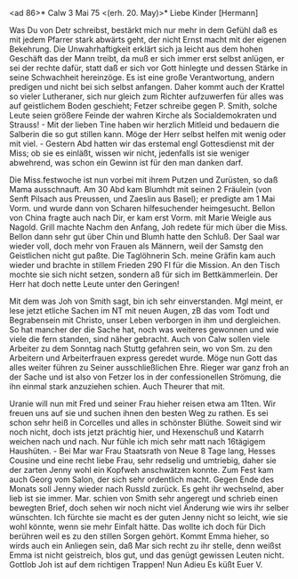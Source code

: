 <ad 86>* Calw 3 Mai 75
 <(erh. 20. May)>*
Liebe Kinder [Hermann]

Was Du von Detr schreibst, bestärkt mich nur mehr in dem Gefühl daß es mit jedem Pfarrer stark abwärts geht, der nicht Ernst macht mit der eigenen Bekehrung. Die Unwahrhaftigkeit erklärt sich ja leicht aus dem hohen Geschäft das der Mann treibt, da muß er sich immer erst selbst anlügen, er sei der rechte dafür, statt daß er sich vor Gott hinlegte und dessen Stärke in seine Schwachheit hereinzöge. Es ist eine große Verantwortung, andern predigen und nicht bei sich selbst anfangen. Daher kommt auch der Krattel so vieler Lutheraner, sich nur gleich zum Richter aufzuwerfen für alles was auf geistlichem Boden geschieht; Fetzer schreibe gegen P. Smith, solche Leute seien größere Feinde der wahren Kirche als Socialdemokraten und Strauss! - Mit der lieben Tine haben wir herzlich Mitleid und bedauern die Salberin die so gut stillen kann. Möge der Herr selbst helfen mit wenig oder mit viel. - Gestern Abd hatten wir das erstemal engl Gottesdienst mit der Miss; ob sie es einläßt, wissen wir nicht, jedenfalls ist sie weniger abwehrend, was schon ein Gewinn ist für den man danken darf.

Die Miss.festwoche ist nun vorbei mit ihrem Putzen und Zurüsten, so daß Mama ausschnauft. Am 30 Abd kam Blumhdt mit seinen 2 Fräulein (von Senft Pilsach aus Preussen, und Zaeslin aus Basel); er predigte am 1 Mai Vorm. und wurde dann von Scharen hilfesuchender heimgesucht. Bellon von China fragte auch nach Dir, er kam erst Vorm. mit Marie Weigle aus Nagold. Grill machte Nachm den Anfang, Joh redete für mich über die Miss. Bellon dann sehr gut über Chin und Blumh hatte den Schluß. Der Saal war wieder voll, doch mehr von Frauen als Männern, weil der Samstg den Geistlichen nicht gut paßte. Die Taglöhnerin Sch. meine Gräfin kam auch wieder und brachte in stillem Frieden 290 Fl für die Mission. An den Tisch mochte sie sich nicht setzen, sondern aß für sich im Bettkämmerlein. Der Herr hat doch nette Leute unter den Geringen!

Mit dem was Joh von Smith sagt, bin ich sehr einverstanden. Mgl meint, er lese jetzt etliche Sachen im NT mit neuen Augen, zB das vom Todt und Begrabensein mit Christo, unser Leben verborgen in ihm und dergleichen. So hat mancher der die Sache hat, noch was weiteres gewonnen und wie viele die fern standen, sind näher gebracht. Auch von Calw sollen viele Arbeiter zu dem Sonntag nach Stuttg gefahren sein, wo von Sm. zu den Arbeitern und Arbeiterfrauen express geredet wurde. Möge nun Gott das alles weiter führen zu Seiner ausschließlichen Ehre. Rieger war ganz froh an der Sache und ist also von Fetzer los in der confessionellen Strömung, die ihn einmal stark anzuziehen schien. Auch Theurer that mit.

Uranie will nun mit Fred und seiner Frau hieher reisen etwa am 11ten. Wir freuen uns auf sie und suchen ihnen den besten Weg zu rathen. Es sei schon sehr heiß in Corcelles und alles in schönster Blüthe. Soweit sind wir noch nicht, doch ists jetzt prächtig hier, und Hexenschuß und Katarrh weichen nach und nach. Nur fühle ich mich sehr matt nach 16tägigem Haushüten. - Bei Mar war Frau Staatsrath von Neue 8 Tage lang, Hesses Cousine und eine recht liebe Frau, sehr redselig und umtriebig, daher sie der zarten Jenny wohl ein Kopfweh anschwätzen konnte. Zum Fest kam auch Georg vom Salon, der sich sehr ordentlich macht. Gegen Ende des Monats soll Jenny wieder nach Russld zurück. Es geht ihr wechselnd, aber lieb ist sie immer. Mar. schien von Smith sehr angeregt und schrieb einen bewegten Brief, doch sehen wir noch nicht viel Änderung wie wirs ihr selber wünschten. Ich fürchte sie macht es der guten Jenny nicht so leicht, wie sie wohl könnte, wenn sie mehr Einfalt hätte. Das wollte ich doch für Dich berühren weil es zu den stillen Sorgen gehört. Kommt Emma hieher, so wirds auch ein Anliegen sein, daß Mar sich recht zu ihr stelle, denn weißst Emma ist nicht geistreich, blos gut, und das genügt gewissen Leuten nicht. Gottlob Joh ist auf dem richtigen Trappen! Nun Adieu Es küßt
 Euer V.
